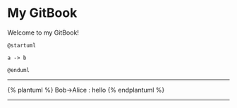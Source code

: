# My GitBook

Welcome to my GitBook!

```plantuml
@startuml

a -> b

@enduml
```
----

{% plantuml %}
Bob->Alice : hello
{% endplantuml %}

----
